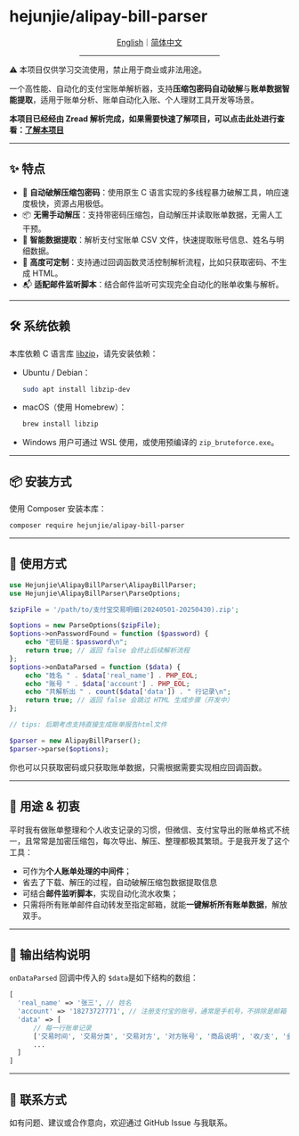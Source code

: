 # hejunjie/alipay-bill-parser

<div align="center">
  <a href="./README.md">English</a>｜<a href="./README.zh-CN.md">简体中文</a>
  <hr width="50%"/>
</div>

⚠️ 本项目仅供学习交流使用，禁止用于商业或非法用途。

一个高性能、自动化的支付宝账单解析器，支持**压缩包密码自动破解**与**账单数据智能提取**，适用于账单分析、账单自动化入账、个人理财工具开发等场景。

**本项目已经经由 Zread 解析完成，如果需要快速了解项目，可以点击此处进行查看：[了解本项目](https://zread.ai/zxc7563598/php-alipay-bill-parser)**

---

## ✨ 特点

* 🔐 **自动破解压缩包密码**：使用原生 C 语言实现的多线程暴力破解工具，响应速度极快，资源占用极低。
* 📦 **无需手动解压**：支持带密码压缩包，自动解压并读取账单数据，无需人工干预。
* 📄 **智能数据提取**：解析支付宝账单 CSV 文件，快速提取账号信息、姓名与明细数据。
* 🧩 **高度可定制**：支持通过回调函数灵活控制解析流程，比如只获取密码、不生成 HTML。
* 📬 **适配邮件监听脚本**：结合邮件监听可实现完全自动化的账单收集与解析。

---

## 🛠 系统依赖

本库依赖 C 语言库 [libzip](https://libzip.org/)，请先安装依赖：

* Ubuntu / Debian：

  ```bash
  sudo apt install libzip-dev
  ```

* macOS（使用 Homebrew）：

  ```bash
  brew install libzip
  ```
* Windows 用户可通过 WSL 使用，或使用预编译的 `zip_bruteforce.exe`​。

---

## 📦 安装方式

使用 Composer 安装本库：

```bash
composer require hejunjie/alipay-bill-parser
```

---

## 🚀 使用方式

```php
use Hejunjie\AlipayBillParser\AlipayBillParser;
use Hejunjie\AlipayBillParser\ParseOptions;

$zipFile = '/path/to/支付宝交易明细(20240501-20250430).zip';

$options = new ParseOptions($zipFile);
$options->onPasswordFound = function ($password) {
    echo "密码是：$password\n";
    return true; // 返回 false 会终止后续解析流程
};
$options->onDataParsed = function ($data) {
    echo "姓名 " . $data['real_name'] . PHP_EOL;
    echo "账号 " . $data['account'] . PHP_EOL;
    echo "共解析出 " . count($data['data']) . " 行记录\n";
    return true; // 返回 false 会跳过 HTML 生成步骤（开发中）
};

// tips: 后期考虑支持直接生成账单报告html文件

$parser = new AlipayBillParser();
$parser->parse($options);
```

你也可以只获取密码或只获取账单数据，只需根据需要实现相应回调函数。

---

## 🧠 用途 & 初衷

平时我有做账单整理和个人收支记录的习惯，但微信、支付宝导出的账单格式不统一，且常常是加密压缩包，每次导出、解压、整理都极其繁琐。于是我开发了这个工具：

* 可作为**个人账单处理的中间件**；
* 省去了下载、解压的过程，自动破解压缩包数据提取信息
* 可结合**邮件监听脚本**，实现自动化流水收集；
* 只需将所有账单邮件自动转发至指定邮箱，就能**一键解析所有账单数据**，解放双手。

---

## 🧾 输出结构说明

​`onDataParsed`​ 回调中传入的 `$data`​ 是如下结构的数组：

```php
[
  'real_name' => '张三', // 姓名
  'account' => '18273727771', // 注册支付宝的账号，通常是手机号，不排除是邮箱
  'data' => [
      // 每一行账单记录	
      ['交易时间', '交易分类', '交易对方', '对方账号', '商品说明', '收/支', '金额', '收/付款方式', '交易状态', '交易订单号', '商家订单号', '备注'],
      ...
  ]
]
```

---

## 📮 联系方式

如有问题、建议或合作意向，欢迎通过 GitHub Issue 与我联系。
